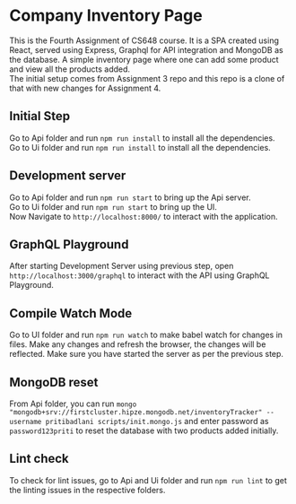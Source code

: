 # Company Inventory Page

This is the Fourth Assignment of CS648 course. It is a SPA created using React, served using Express, Graphql for API integration and MongoDB as the database. A simple inventory page where one can add some product and view all the products added.\
The initial setup comes from Assignment 3 repo and this repo is a clone of that with new changes for Assignment 4.

## Initial Step

Go to Api folder and run `npm run install` to install all the dependencies.\
Go to Ui folder and run `npm run install` to install all the dependencies.

## Development server

Go to Api folder and run `npm run start` to bring up the Api server.\
Go to Ui folder and run `npm run start` to bring up the UI.\
Now Navigate to `http://localhost:8000/` to interact with the application.

## GraphQL Playground

After starting Development Server using previous step, open `http://localhost:3000/graphql` to interact with the API using GraphQL Playground.

## Compile Watch Mode

Go to UI folder and run `npm run watch` to make babel watch for changes in files. Make any changes and refresh the browser, the changes will be reflected. Make sure you have started the server as per the previous step.

## MongoDB reset

From Api folder, you can run `mongo "mongodb+srv://firstcluster.hipze.mongodb.net/inventoryTracker" --username pritibadlani scripts/init.mongo.js` and enter password as `password123priti` to reset the database with two products added initially.

## Lint check

To check for lint issues, go to Api and Ui folder and run `npm run lint` to get the linting issues in the respective folders.
